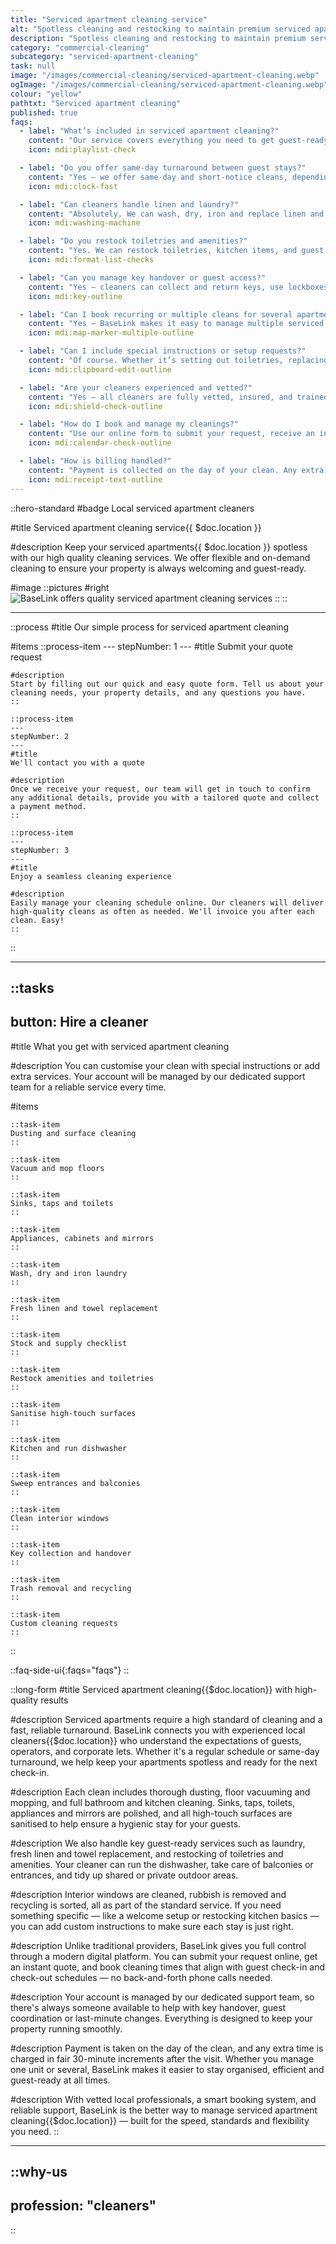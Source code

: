 ```yaml
---
title: "Serviced apartment cleaning service"
alt: "Spotless cleaning and restocking to maintain premium serviced apartments"
description: "Spotless cleaning and restocking to maintain premium serviced apartments"
category: "commercial-cleaning"
subcategory: "serviced-apartment-cleaning"
task: null
image: "/images/commercial-cleaning/serviced-apartment-cleaning.webp"
ogImage: "/images/commercial-cleaning/serviced-apartment-cleaning.webp"
colour: "yellow"
pathtxt: "Serviced apartment cleaning"
published: true
faqs:
  - label: "What’s included in serviced apartment cleaning?"
    content: "Our service covers everything you need to get guest-ready: dusting, vacuuming, mopping, full kitchen and bathroom cleaning, high-touch surface sanitising, fresh linen and towel replacement, laundry, trash removal, restocking of toiletries, and more. You can also include custom requests."
    icon: mdi:playlist-check

  - label: "Do you offer same-day turnaround between guest stays?"
    content: "Yes — we offer same-day and short-notice cleans, depending on availability in your area. We’ll work to your check-in/check-out times to ensure fast, reliable turnarounds for your guests."
    icon: mdi:clock-fast

  - label: "Can cleaners handle linen and laundry?"
    content: "Absolutely. We can wash, dry, iron and replace linen and towels. If you provide fresh sets, we’ll handle the changeover. Or we can wash on-site using your machine — just let us know your preference during booking."
    icon: mdi:washing-machine

  - label: "Do you restock toiletries and amenities?"
    content: "Yes. We can restock toiletries, kitchen items, and guest supplies based on your checklist. Let us know what needs topping up, and we’ll make sure your apartment is ready for the next arrival."
    icon: mdi:format-list-checks

  - label: "Can you manage key handover or guest access?"
    content: "Yes — cleaners can collect and return keys, use lockboxes, or follow smart access instructions. Just let us know your preferred access method during onboarding."
    icon: mdi:key-outline

  - label: "Can I book recurring or multiple cleans for several apartments?"
    content: "Yes — BaseLink makes it easy to manage multiple serviced apartments under one account. You can book single or recurring visits and set different preferences per property."
    icon: mdi:map-marker-multiple-outline

  - label: "Can I include special instructions or setup requests?"
    content: "Of course. Whether it’s setting out toiletries, replacing a welcome gift, or extra attention on a particular area — just leave a note during booking. We’ll follow your instructions exactly."
    icon: mdi:clipboard-edit-outline

  - label: "Are your cleaners experienced and vetted?"
    content: "Yes — all cleaners are fully vetted, insured, and trained to meet the high standards required for serviced apartments. They’re reviewed regularly to ensure consistent quality and reliability."
    icon: mdi:shield-check-outline

  - label: "How do I book and manage my cleanings?"
    content: "Use our online form to submit your request, receive an instant quote, and choose a time. You can manage bookings, update instructions, or make changes anytime through your BaseLink account."
    icon: mdi:calendar-check-outline

  - label: "How is billing handled?"
    content: "Payment is collected on the day of your clean. Any extra time needed is billed in fair 30-minute increments. You’ll receive a full breakdown of services after each visit."
    icon: mdi:receipt-text-outline
---
```


::hero-standard
#badge
Local serviced apartment cleaners

#title
Serviced apartment cleaning service{{ $doc.location }}

#description
Keep your serviced apartments{{ $doc.location }} spotless with our high quality cleaning services. We offer flexible and on-demand cleaning to ensure your property is always welcoming and guest-ready.

#image
    ::pictures
    #right
    ![BaseLink offers quality serviced apartment cleaning services](/images/commercial-cleaning/serviced-apartment-cleaning.webp)
    ::
::

---

::process
#title
Our simple process for serviced apartment cleaning

#items
    ::process-item
    ---
    stepNumber: 1
    ---
    #title
    Submit your quote request

    #description
    Start by filling out our quick and easy quote form. Tell us about your cleaning needs, your property details, and any questions you have.
    ::
    
    ::process-item
    ---
    stepNumber: 2
    ---
    #title
    We'll contact you with a quote

    #description
    Once we receive your request, our team will get in touch to confirm any additional details, provide you with a tailored quote and collect a payment method.
    ::

    ::process-item
    ---
    stepNumber: 3
    ---
    #title
    Enjoy a seamless cleaning experience

    #description
    Easily manage your cleaning schedule online. Our cleaners will deliver high-quality cleans as often as needed. We'll invoice you after each clean. Easy!
    ::
::

---

::tasks
---
button: Hire a cleaner
---

#title
What you get with serviced apartment cleaning

#description
You can customise your clean with special instructions or add extra services. Your account will be managed by our dedicated support team for a reliable service every time.

#items
    
    ::task-item
    Dusting and surface cleaning
    ::
    
    ::task-item
    Vacuum and mop floors
    ::
    
    ::task-item
    Sinks, taps and toilets
    ::
    
    ::task-item
    Appliances, cabinets and mirrors
    ::
    
    ::task-item
    Wash, dry and iron laundry
    ::
    
    ::task-item
    Fresh linen and towel replacement
    ::
    
    ::task-item
    Stock and supply checklist
    ::
    
    ::task-item
    Restock amenities and toiletries
    ::

    ::task-item
    Sanitise high-touch surfaces
    ::

    ::task-item
    Kitchen and run dishwasher
    ::

    ::task-item
    Sweep entrances and balconies
    ::

    ::task-item
    Clean interior windows
    ::

    ::task-item
    Key collection and handover
    ::

    ::task-item
    Trash removal and recycling
    ::

    ::task-item
    Custom cleaning requests
    ::
::


::faq-side-ui{:faqs="faqs"}
::


::long-form
#title
Serviced apartment cleaning{{$doc.location}} with high-quality results

#description
Serviced apartments require a high standard of cleaning and a fast, reliable turnaround. BaseLink connects you with experienced local cleaners{{$doc.location}} who understand the expectations of guests, operators, and corporate lets. Whether it's a regular schedule or same-day turnaround, we help keep your apartments spotless and ready for the next check-in.

#description
Each clean includes thorough dusting, floor vacuuming and mopping, and full bathroom and kitchen cleaning. Sinks, taps, toilets, appliances and mirrors are polished, and all high-touch surfaces are sanitised to help ensure a hygienic stay for your guests.

#description
We also handle key guest-ready services such as laundry, fresh linen and towel replacement, and restocking of toiletries and amenities. Your cleaner can run the dishwasher, take care of balconies or entrances, and tidy up shared or private outdoor areas.

#description
Interior windows are cleaned, rubbish is removed and recycling is sorted, all as part of the standard service. If you need something specific — like a welcome setup or restocking kitchen basics — you can add custom instructions to make sure each stay is just right.

#description
Unlike traditional providers, BaseLink gives you full control through a modern digital platform. You can submit your request online, get an instant quote, and book cleaning times that align with guest check-in and check-out schedules — no back-and-forth phone calls needed.

#description
Your account is managed by our dedicated support team, so there's always someone available to help with key handover, guest coordination or last-minute changes. Everything is designed to keep your property running smoothly.

#description
Payment is taken on the day of the clean, and any extra time is charged in fair 30-minute increments after the visit. Whether you manage one unit or several, BaseLink makes it easier to stay organised, efficient and guest-ready at all times.

#description
With vetted local professionals, a smart booking system, and reliable support, BaseLink is the better way to manage serviced apartment cleaning{{$doc.location}} — built for the speed, standards and flexibility you need.
::

---

::why-us
---
profession: "cleaners"
---
::